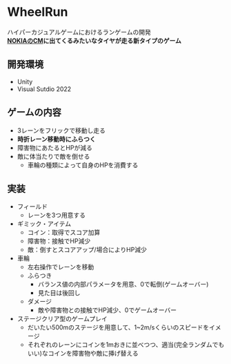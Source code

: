 # WheelRun
ハイパーカジュアルゲームにおけるランゲームの開発  
**[NOKIAのCM](https://www.youtube.com/watch?v=Ir5fZZOkmRs)に出てくるみたいなタイヤが走る新タイプのゲーム**

## 開発環境
* Unity
* Visual Sutdio 2022

## ゲームの内容
* 3レーンをフリックで移動し走る
* **時折レーン移動時にふらつく**
* 障害物にあたるとHPが減る
* 敵に体当たりで敵を倒せる
  * 車輪の種類によって自身のHPを消費する

## 実装
* フィールド
  * レーンを3つ用意する
* ギミック・アイテム
  * コイン：取得でスコア加算
  * 障害物：接触でHP減少
  * 敵：倒すとスコアアップ/場合によりHP減少
* 車輪
  * 左右操作でレーンを移動
  * ふらつき
    * バランス値の内部パラメータを用意、0で転倒(ゲームオーバー)
    * 見た目は後回し
  * ダメージ
    * 敵や障害物との接触でHP減少、0でゲームオーバー
* ステージクリア型のゲームプレイ
  * だいたい500mのステージを用意して、1~2m/sくらいのスピードをイメージ
  * それぞれのレーンにコインを1mおきに並べつつ、適当(完全ランダムでもいい)なコインを障害物や敵に挿げ替える
